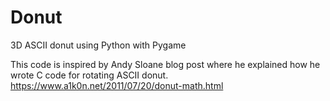 # Donut
3D ASCII donut using Python with Pygame

This code is inspired by Andy Sloane blog post where he explained how he wrote C code for rotating ASCII donut. 
https://www.a1k0n.net/2011/07/20/donut-math.html

